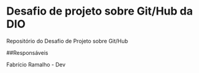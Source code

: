# Desafio de projeto sobre Git/Hub da DIO
Repositório do Desafio de Projeto sobre Git/Hub

##Responsáveis

Fabrício Ramalho - Dev
